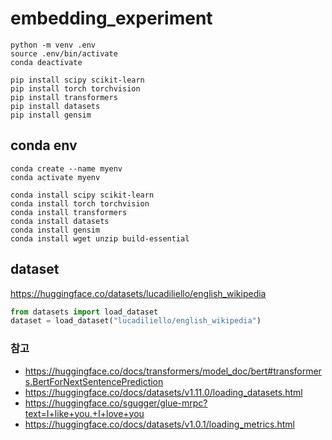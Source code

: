 # embedding_experiment

``` linux
python -m venv .env
source .env/bin/activate
conda deactivate

pip install scipy scikit-learn
pip install torch torchvision
pip install transformers
pip install datasets
pip install gensim
```

## conda env
``` linux
conda create --name myenv
conda activate myenv

conda install scipy scikit-learn
conda install torch torchvision
conda install transformers
conda install datasets
conda install gensim
conda install wget unzip build-essential
```


## dataset
https://huggingface.co/datasets/lucadiliello/english_wikipedia
``` python
from datasets import load_dataset
dataset = load_dataset("lucadiliello/english_wikipedia")
```

### 참고 
- https://huggingface.co/docs/transformers/model_doc/bert#transformers.BertForNextSentencePrediction    
- https://huggingface.co/docs/datasets/v1.11.0/loading_datasets.html
- https://huggingface.co/sgugger/glue-mrpc?text=I+like+you.+I+love+you
- https://huggingface.co/docs/datasets/v1.0.1/loading_metrics.html    
